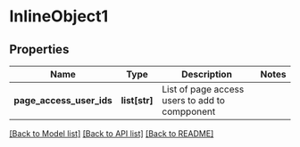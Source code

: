 # InlineObject1

## Properties
Name | Type | Description | Notes
------------ | ------------- | ------------- | -------------
**page_access_user_ids** | **list[str]** | List of page access users to add to compponent | 

[[Back to Model list]](../README.md#documentation-for-models) [[Back to API list]](../README.md#documentation-for-api-endpoints) [[Back to README]](../README.md)


